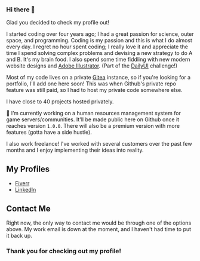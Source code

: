 ### Hi there 👋

Glad you decided to check my profile out!

I started coding over four years ago; I had a great passion for science, outer space, and programming. Coding is my passion and this is what I do almost every day. I regret no hour spent coding; I really love it and appreciate the time I spend solving complex problems and devising a new strategy to do A and B. It's my brain food. I also spend some time fiddling with new modern website designs and [Adobe Illustrator](https://www.adobe.com/products/illustrator.html). (Part of the [DailyUI](https://www.dailyui.co/) challenge!)

Most of my code lives on a private [Gitea](https://github.com/go-gitea/gitea) instance, so if you're looking for a portfolio, I'll add one here soon! This was when Github's private repo feature was still paid, so I had to host my private code somewhere else.

I have close to 40 projects hosted privately.

🔭 I’m currently working on a human resources management system for game servers/communities. It'll be made public here on Github once it reaches version ``1.0.0``. There will also be a premium version with more features (gotta have a side hustle).

I also work freelance! I've worked with several customers over the past few months and I enjoy implementing their ideas into reality.

## My Profiles
 - [Fiverr](https://fiverr.com/miguelpt2018)
 - [LinkedIn](https://www.linkedin.com/in/miguel-nogueira-545a6a177)
 
## Contact Me
Right now, the only way to contact me would be through one of the options above. My work email is down at the moment, and I haven't had time to put it back up.

### Thank you for checking out my profile!

<!--
**miguel456/miguel456** is a ✨ _special_ ✨ repository because its `README.md` (this file) appears on your GitHub profile.

Here are some ideas to get you started:

- 🔭 I’m currently working on ...
- 🌱 I’m currently learning ...
- 👯 I’m looking to collaborate on ...
- 🤔 I’m looking for help with ...
- 💬 Ask me about ...
- 📫 How to reach me: ...
- 😄 Pronouns: ...
- ⚡ Fun fact: ...
-->
